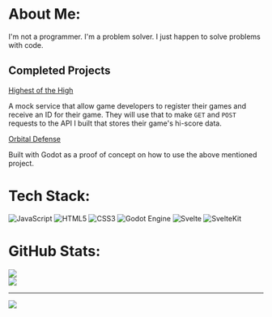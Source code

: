 # About Me:
I'm not a programmer. I'm a problem solver. I just happen to solve problems with code.

## Completed Projects
[Highest of the High](https://github.com/dan-collins-dev/highest-of-the-hi)

A mock service that allow game developers to register their games and receive an ID for their game. They will use that to make ```GET``` and ```POST``` requests to the API I built that stores their game's hi-score data.

[Orbital Defense](https://github.com/dan-collins-dev/orbital-defense)

Built with Godot as a proof of concept on how to use the above mentioned project.


# Tech Stack:
![JavaScript](https://img.shields.io/badge/javascript-%23323330.svg?style=for-the-badge&logo=javascript&logoColor=%23F7DF1E) ![HTML5](https://img.shields.io/badge/html5-%23E34F26.svg?style=for-the-badge&logo=html5&logoColor=white) ![CSS3](https://img.shields.io/badge/css3-%231572B6.svg?style=for-the-badge&logo=css3&logoColor=white) ![Godot Engine](https://img.shields.io/badge/GODOT-%23FFFFFF.svg?style=for-the-badge&logo=godot-engine) ![Svelte](https://img.shields.io/badge/svelte-%23f1413d.svg?style=for-the-badge&logo=svelte&logoColor=white) ![SvelteKit](https://img.shields.io/badge/sveltekit-%23ff3e00.svg?style=for-the-badge&logo=svelte&logoColor=white)

# GitHub Stats:

![](https://nirzak-streak-stats.vercel.app/?user=dan-collins-dev&theme=dark&hide_border=false)<br/>
![](https://github-readme-stats.vercel.app/api/top-langs/?username=dan-collins-dev&theme=dark&hide_border=false&include_all_commits=true&count_private=true&layout=compact)


---
[![](https://visitcount.itsvg.in/api?id=dan-collins-dev&icon=0&color=0)](https://visitcount.itsvg.in)

<!-- Proudly created with GPRM ( https://gprm.itsvg.in ) -->

